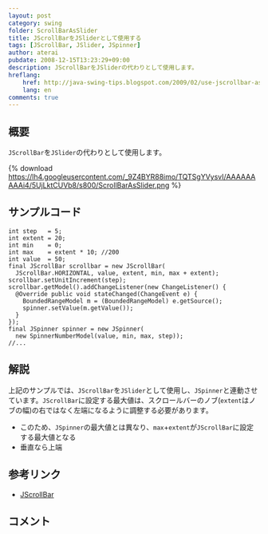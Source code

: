 ```yaml
---
layout: post
category: swing
folder: ScrollBarAsSlider
title: JScrollBarをJSliderとして使用する
tags: [JScrollBar, JSlider, JSpinner]
author: aterai
pubdate: 2008-12-15T13:23:29+09:00
description: JScrollBarをJSliderの代わりとして使用します。
hreflang:
    href: http://java-swing-tips.blogspot.com/2009/02/use-jscrollbar-as-jslider.html
    lang: en
comments: true
---
```

## 概要
`JScrollBar`を`JSlider`の代わりとして使用します。

{% download https://lh4.googleusercontent.com/_9Z4BYR88imo/TQTSgYVysvI/AAAAAAAAAi4/5UjLktCUVb8/s800/ScrollBarAsSlider.png %}

## サンプルコード
<pre class="prettyprint"><code>int step   = 5;
int extent = 20;
int min    = 0;
int max    = extent * 10; //200
int value  = 50;
final JScrollBar scrollbar = new JScrollBar(
  JScrollBar.HORIZONTAL, value, extent, min, max + extent);
scrollbar.setUnitIncrement(step);
scrollbar.getModel().addChangeListener(new ChangeListener() {
  @Override public void stateChanged(ChangeEvent e) {
    BoundedRangeModel m = (BoundedRangeModel) e.getSource();
    spinner.setValue(m.getValue());
  }
});
final JSpinner spinner = new JSpinner(
  new SpinnerNumberModel(value, min, max, step));
//...
</code></pre>

## 解説
上記のサンプルでは、`JScrollBar`を`JSlider`として使用し、`JSpinner`と連動させています。`JScrollBar`に設定する最大値は、スクロールバーのノブ(`extent`はノブの幅)の右ではなく左端になるように調整する必要があります。

- このため、`JSpinner`の最大値とは異なり、`max`+`extent`が`JScrollBar`に設定する最大値となる
- 垂直なら上端

<!-- dummy comment line for breaking list -->

## 参考リンク
- [JScrollBar](http://docs.oracle.com/javase/jp/6/api/javax/swing/JScrollBar.html)

<!-- dummy comment line for breaking list -->

## コメント
